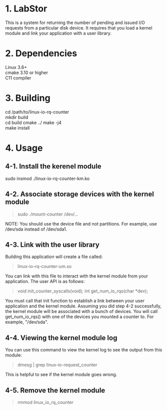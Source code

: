 
# 1. LabStor

This is a system for returning the number of pending and issued I/O
requests from a particular disk device. It requires that you load a
kernel module and link your application with a user library.

# 2. Dependencies

Linux 3.6+  
cmake 3.10 or higher  
C11 compiler  

# 3. Building

cd /path/to/linux-io-rq-counter  
mkdir build  
cd build
cmake ../
make -j4  
make install

# 4. Usage

## 4-1. Install the kerenel module

sudo insmod ./linux-io-rq-counter-km.ko

## 4-2. Associate storage devices with the kernel module

> sudo ./mount-counter /dev/...  

NOTE: You should use the device file and not partitions. For
example, use /dev/sda instead of /dev/sda1.  

## 4-3. Link with the user library

Building this application will create a file called:

> linux-io-rq-counter-um.so

You can link with this file to interact with the kernel module from
your application. The user API is as follows:

> void init_counter_syscalls(void); 
> int get_num_io_rqs(char *dev);  

You must call that init function to establish a link between your user
application and the kernel module. Assuming you did step 4-2 successfully,
the kernel module will be associated with a bunch of devices. You will
call get_num_io_rqs() with one of the devices you mounted a counter to.
For example, "/dev/sda".

## 4-4. Viewing the kernel module log

You can use this command to view the kernel log to see the output from
this module:  

> dmesg | grep linux-io-request_counter  

This is helpful to see if the kernel module goes wrong.

## 4-5. Remove the kernel module

> rmmod linux_io_rq_counter  



